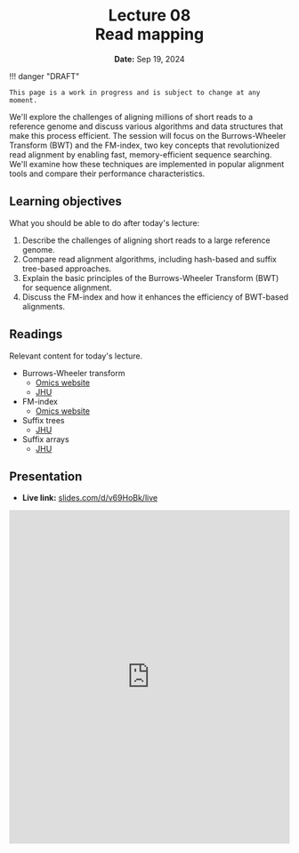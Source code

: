 <h1 align="center">
<b>Lecture 08</b><br>
Read mapping
</h1>
<p align="center">
<b>Date:</b> Sep 19, 2024
</p>

!!! danger "DRAFT"

    This page is a work in progress and is subject to change at any moment.

We'll explore the challenges of aligning millions of short reads to a reference genome and discuss various algorithms and data structures that make this process efficient.
The session will focus on the Burrows-Wheeler Transform (BWT) and the FM-index, two key concepts that revolutionized read alignment by enabling fast, memory-efficient sequence searching.
We'll examine how these techniques are implemented in popular alignment tools and compare their performance characteristics.

## Learning objectives

What you should be able to do after today's lecture:

1.  Describe the challenges of aligning short reads to a large reference genome.
2.  Compare read alignment algorithms, including hash-based and suffix tree-based approaches.
3.  Explain the basic principles of the Burrows-Wheeler Transform (BWT) for sequence alignment.
4.  Discuss the FM-index and how it enhances the efficiency of BWT-based alignments.

## Readings

Relevant content for today's lecture.

-   Burrows-Wheeler transform
    -   [Omics website](https://omics.crumblearn.org/appendices/algorithms/compression/bwt/)
    -   [JHU](https://www.cs.jhu.edu/~langmea/resources/lecture_notes/10_bwt_and_fm_index_v2.pdf)
-   FM-index
    -   [Omics website](https://omics.crumblearn.org/appendices/algorithms/search/fm-index)
-   Suffix trees
    -   [JHU](https://www.cs.jhu.edu/~langmea/resources/lecture_notes/08_suffix_trees_v2.pdf)
-   Suffix arrays
    -   [JHU](https://www.cs.jhu.edu/~langmea/resources/lecture_notes/09_suffix_arrays_v2.pdf)

## Presentation

<!-- -   **View:** [slides.com/aalexmmaldonado/biosc1540-l08](https://slides.com/aalexmmaldonado/biosc1540-l08) -->
-   **Live link:** [slides.com/d/v69HoBk/live](https://slides.com/d/v69HoBk/live)
<!-- -   **Download:** [biosc1540-l08.pdf](/lectures/08/biosc1540-l08.pdf) -->

<iframe src="https://slides.com/aalexmmaldonado/biosc1540-l08/embed?byline=hidden&share=hidden" width="100%" height="600" title="BIOSC 1540: Lecture 08" scrolling="no" frameborder="0" webkitallowfullscreen mozallowfullscreen allowfullscreen></iframe>
